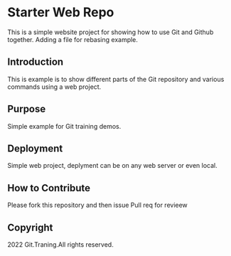 # Starter Web Repo

This is a simple website project for
showing how to use Git and Github together.
Adding a file for rebasing example.

## Introduction

This is example is to show different parts
 of the Git repository and various commands
 using a web project.

## Purpose

Simple example for Git training demos.

## Deployment

Simple web project, deplyment can be on any web
server or even local.

## How to Contribute

Please fork this repository and then issue Pull req for revieew

## Copyright

2022 Git.Traning.All rights reserved.
